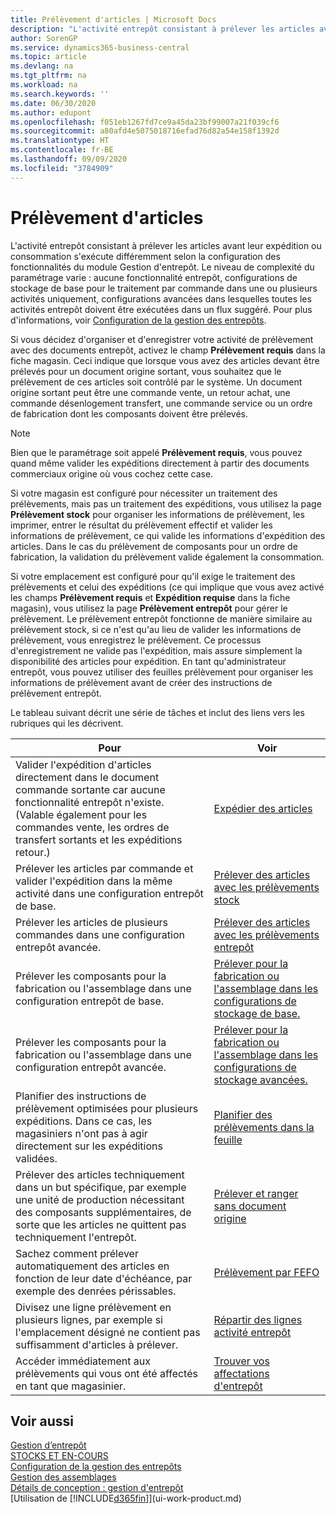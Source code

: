 ```yaml
---
title: Prélèvement d'articles | Microsoft Docs
description: "L'activité entrepôt consistant à prélever les articles avant leur expédition ou consommation s'exécute différemment selon la configuration des fonctionnalités du module Gestion d'entrepôt. Le niveau de complexité du paramétrage varie : aucune fonctionnalité entrepôt, configurations de stockage de base pour le traitement par commande dans une ou plusieurs activités uniquement, configurations avancées dans lesquelles toutes les activités entrepôt doivent être exécutées dans un flux suggéré."
author: SorenGP
ms.service: dynamics365-business-central
ms.topic: article
ms.devlang: na
ms.tgt_pltfrm: na
ms.workload: na
ms.search.keywords: ''
ms.date: 06/30/2020
ms.author: edupont
ms.openlocfilehash: f051eb1267fd7ce9a45da23bf99007a21f039cf6
ms.sourcegitcommit: a80afd4e5075018716efad76d82a54e158f1392d
ms.translationtype: HT
ms.contentlocale: fr-BE
ms.lasthandoff: 09/09/2020
ms.locfileid: "3784909"
---
```

# <a name="pick-items"></a>Prélèvement d'articles

L'activité entrepôt consistant à prélever les articles avant leur expédition ou consommation s'exécute différemment selon la configuration des fonctionnalités du module Gestion d'entrepôt. Le niveau de complexité du paramétrage varie : aucune fonctionnalité entrepôt, configurations de stockage de base pour le traitement par commande dans une ou plusieurs activités uniquement, configurations avancées dans lesquelles toutes les activités entrepôt doivent être exécutées dans un flux suggéré. Pour plus d'informations, voir [Configuration de la gestion des entrepôts](warehouse-setup-warehouse.md).

Si vous décidez d'organiser et d'enregistrer votre activité de prélèvement avec des documents entrepôt, activez le champ **Prélèvement requis** dans la fiche magasin. Ceci indique que lorsque vous avez des articles devant être prélevés pour un document origine sortant, vous souhaitez que le prélèvement de ces articles soit contrôlé par le système. Un document origine sortant peut être une commande vente, un retour achat, une commande désenlogement transfert, une commande service ou un ordre de fabrication dont les composants doivent être prélevés.

> [!NOTE]
> Bien que le paramétrage soit appelé **Prélèvement requis**, vous pouvez quand même valider les expéditions directement à partir des documents commerciaux origine où vous cochez cette case.

Si votre magasin est configuré pour nécessiter un traitement des prélèvements, mais pas un traitement des expéditions, vous utilisez la page **Prélèvement stock** pour organiser les informations de prélèvement, les imprimer, entrer le résultat du prélèvement effectif et valider les informations de prélèvement, ce qui valide les informations d'expédition des articles. Dans le cas du prélèvement de composants pour un ordre de fabrication, la validation du prélèvement valide également la consommation.

Si votre emplacement est configuré pour qu'il exige le traitement des prélèvements et celui des expéditions (ce qui implique que vous avez activé les champs **Prélèvement requis** et **Expédition requise** dans la fiche magasin), vous utilisez la page **Prélèvement entrepôt** pour gérer le prélèvement. Le prélèvement entrepôt fonctionne de manière similaire au prélèvement stock, si ce n'est qu'au lieu de valider les informations de prélèvement, vous enregistrez le prélèvement. Ce processus d'enregistrement ne valide pas l'expédition, mais assure simplement la disponibilité des articles pour expédition. En tant qu'administrateur entrepôt, vous pouvez utiliser des feuilles prélèvement pour organiser les informations de prélèvement avant de créer des instructions de prélèvement entrepôt.

Le tableau suivant décrit une série de tâches et inclut des liens vers les rubriques qui les décrivent.   

|**Pour**|**Voir**|
|------------|-------------|  
|Valider l'expédition d'articles directement dans le document commande sortante car aucune fonctionnalité entrepôt n'existe. (Valable également pour les commandes vente, les ordres de transfert sortants et les expéditions retour.)|[Expédier des articles](warehouse-how-ship-items.md)|  
|Prélever les articles par commande et valider l'expédition dans la même activité dans une configuration entrepôt de base.|[Prélever des articles avec les prélèvements stock](warehouse-how-to-pick-items-with-inventory-picks.md)|
|Prélever les articles de plusieurs commandes dans une configuration entrepôt avancée.|[Prélever des articles avec les prélèvements entrepôt](warehouse-how-to-pick-items-for-warehouse-shipment.md)|  
|Prélever les composants pour la fabrication ou l'assemblage dans une configuration entrepôt de base.|[Prélever pour la fabrication ou l'assemblage dans les configurations de stockage de base.](warehouse-how-to-pick-for-production.md)|
|Prélever les composants pour la fabrication ou l'assemblage dans une configuration entrepôt avancée.|[Prélever pour la fabrication ou l'assemblage dans les configurations de stockage avancées.](warehouse-how-to-pick-for-internal-operations-in-advanced-warehousing.md)|  
|Planifier des instructions de prélèvement optimisées pour plusieurs expéditions. Dans ce cas, les magasiniers n'ont pas à agir directement sur les expéditions validées.|[Planifier des prélèvements dans la feuille](warehouse-how-to-plan-picks-in-worksheets.md)|  
|Prélever des articles techniquement dans un but spécifique, par exemple une unité de production nécessitant des composants supplémentaires, de sorte que les articles ne quittent pas techniquement l'entrepôt.|[Prélever et ranger sans document origine](warehouse-how-to-create-put-aways-from-internal-put-aways.md)|
|Sachez comment prélever automatiquement des articles en fonction de leur date d'échéance, par exemple des denrées périssables.|[Prélèvement par FEFO](warehouse-picking-by-fefo.md)|
|Divisez une ligne prélèvement en plusieurs lignes, par exemple si l'emplacement désigné ne contient pas suffisamment d'articles à prélever.|[Répartir des lignes activité entrepôt](warehouse-how-to-split-warehouse-activity-lines.md)|
|Accéder immédiatement aux prélèvements qui vous ont été affectés en tant que magasinier.|[Trouver vos affectations d'entrepôt](warehouse-how-to-find-your-warehouse-assignments.md)|  

## <a name="see-also"></a>Voir aussi  
[Gestion d’entrepôt](warehouse-manage-warehouse.md)  
[STOCKS ET EN-COURS](inventory-manage-inventory.md)  
[Configuration de la gestion des entrepôts](warehouse-setup-warehouse.md)     
[Gestion des assemblages](assembly-assemble-items.md)    
[Détails de conception : gestion d'entrepôt](design-details-warehouse-management.md)  
[Utilisation de [!INCLUDE[d365fin](includes/d365fin_md.md)]](ui-work-product.md)
